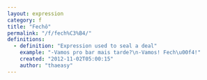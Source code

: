 ```yaml
---
layout: expression
category: f
title: "Fechô"
permalink: "/f/fech%C3%B4/"
definitions:
  - definition: "Expression used to seal a deal"
    example: "-Vamos pro bar mais tarde?\n-Vamos! Fech\u00f4!"
    created: "2012-11-02T05:00:15"
    author: "thaeasy"
---
```

